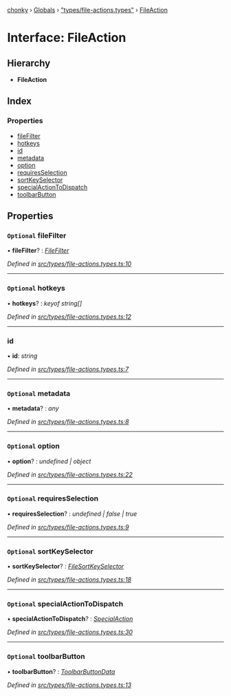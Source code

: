 [chonky](../README.md) › [Globals](../globals.md) › ["types/file-actions.types"](../modules/_types_file_actions_types_.md) › [FileAction](_types_file_actions_types_.fileaction.md)

# Interface: FileAction

## Hierarchy

* **FileAction**

## Index

### Properties

* [fileFilter](_types_file_actions_types_.fileaction.md#optional-filefilter)
* [hotkeys](_types_file_actions_types_.fileaction.md#optional-hotkeys)
* [id](_types_file_actions_types_.fileaction.md#id)
* [metadata](_types_file_actions_types_.fileaction.md#optional-metadata)
* [option](_types_file_actions_types_.fileaction.md#optional-option)
* [requiresSelection](_types_file_actions_types_.fileaction.md#optional-requiresselection)
* [sortKeySelector](_types_file_actions_types_.fileaction.md#optional-sortkeyselector)
* [specialActionToDispatch](_types_file_actions_types_.fileaction.md#optional-specialactiontodispatch)
* [toolbarButton](_types_file_actions_types_.fileaction.md#optional-toolbarbutton)

## Properties

### `Optional` fileFilter

• **fileFilter**? : *[FileFilter](../modules/_types_files_types_.md#filefilter)*

*Defined in [src/types/file-actions.types.ts:10](https://github.com/TimboKZ/Chonky/blob/603fef8/src/types/file-actions.types.ts#L10)*

___

### `Optional` hotkeys

• **hotkeys**? : *keyof string[]*

*Defined in [src/types/file-actions.types.ts:12](https://github.com/TimboKZ/Chonky/blob/603fef8/src/types/file-actions.types.ts#L12)*

___

###  id

• **id**: *string*

*Defined in [src/types/file-actions.types.ts:7](https://github.com/TimboKZ/Chonky/blob/603fef8/src/types/file-actions.types.ts#L7)*

___

### `Optional` metadata

• **metadata**? : *any*

*Defined in [src/types/file-actions.types.ts:8](https://github.com/TimboKZ/Chonky/blob/603fef8/src/types/file-actions.types.ts#L8)*

___

### `Optional` option

• **option**? : *undefined | object*

*Defined in [src/types/file-actions.types.ts:22](https://github.com/TimboKZ/Chonky/blob/603fef8/src/types/file-actions.types.ts#L22)*

___

### `Optional` requiresSelection

• **requiresSelection**? : *undefined | false | true*

*Defined in [src/types/file-actions.types.ts:9](https://github.com/TimboKZ/Chonky/blob/603fef8/src/types/file-actions.types.ts#L9)*

___

### `Optional` sortKeySelector

• **sortKeySelector**? : *[FileSortKeySelector](../modules/_types_sort_types_.md#filesortkeyselector)*

*Defined in [src/types/file-actions.types.ts:18](https://github.com/TimboKZ/Chonky/blob/603fef8/src/types/file-actions.types.ts#L18)*

___

### `Optional` specialActionToDispatch

• **specialActionToDispatch**? : *[SpecialAction](../enums/_types_special_actions_types_.specialaction.md)*

*Defined in [src/types/file-actions.types.ts:30](https://github.com/TimboKZ/Chonky/blob/603fef8/src/types/file-actions.types.ts#L30)*

___

### `Optional` toolbarButton

• **toolbarButton**? : *[ToolbarButtonData](_types_file_actions_types_.toolbarbuttondata.md)*

*Defined in [src/types/file-actions.types.ts:13](https://github.com/TimboKZ/Chonky/blob/603fef8/src/types/file-actions.types.ts#L13)*
